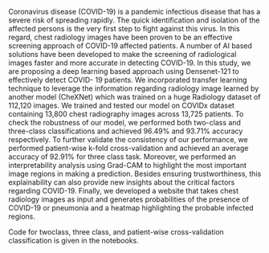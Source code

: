 Coronavirus disease (COVID-19) is a pandemic
infectious disease that has a severe risk of spreading rapidly.
The quick identification and isolation of the affected persons is
the very first step to fight against this virus. In this regard,
chest radiology images have been proven to be an effective
screening approach of COVID-19 affected patients. A number
of AI based solutions have been developed to make the screening
of radiological images faster and more accurate in detecting
COVID-19. In this study, we are proposing a deep learning
based approach using Densenet-121 to effectively detect COVID-
19 patients. We incorporated transfer learning technique to
leverage the information regarding radiology image learned by
another model (CheXNet) which was trained on a huge Radiology
dataset of 112,120 images. We trained and tested our model
on COVIDx dataset containing 13,800 chest radiography images
across 13,725 patients. To check the robustness of our model,
we performed both two-class and three-class classifications and
achieved 96.49% and 93.71% accuracy respectively. To further
validate the consistency of our performance, we performed
patient-wise k-fold cross-validation and achieved an average
accuracy of 92.91% for three class task. Moreover, we performed
an interpretability analysis using Grad-CAM to highlight the
most important image regions in making a prediction. Besides
ensuring trustworthiness, this explainability can also provide new
insights about the critical factors regarding COVID-19. Finally,
we developed a website that takes chest radiology images as
input and generates probabilities of the presence of COVID-19
or pneumonia and a heatmap highlighting the probable infected
regions.

Code for twoclass, three class, and patient-wise cross-validation classification is given in the notebooks. 

